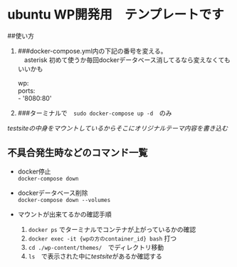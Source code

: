 # ubuntu WP開発用　テンプレートです

##使い方

1. ###docker-compose.yml内の下記の番号を変える。  
　asterisk 初めて使うか毎回dockerデータベース消してるなら変えなくてもいいかも

    wp:  
        ports:  
            - '8080:80'   

2. ###ターミナルで　`sudo docker-compose up -d`　のみ

*testsiteの中身をマウントしているからそこにオリジナルテーマ内容を書き込む*

## 不具合発生時などのコマンド一覧

* docker停止  
    `docker-compose down`

* dockerデータベース削除  
    `docker-compose down --volumes`

* マウントが出来てるかの確認手順  
    1. `docker ps` でターミナルでコンテナが上がっているかの確認  
    2. `docker exec -it {wpの方のcontainer_id} bash` 打つ  
    3. `cd ./wp-content/themes/`　でディレクトリ移動  
    4. `ls`　で表示された中に*testsite*があるか確認する  